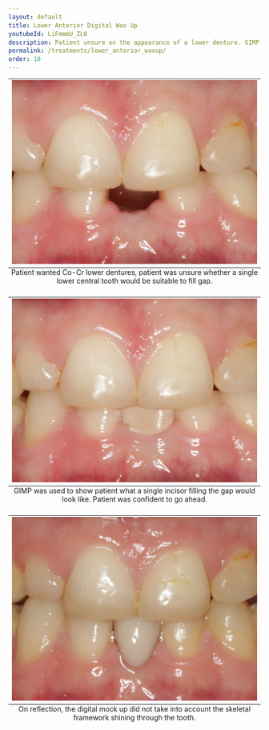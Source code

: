 ```yaml
---
layout: default
title: Lower Anterior Digital Wax Up
youtubeId: LiFmmmU_ZL8
description: Patient unsure on the appearance of a lower denture. GIMP used to show appearance.
permalink: /treatments/lower_anterior_waxup/
order: 10
---
```


<table class="image">
<caption align="bottom">Patient wanted Co-Cr lower dentures, patient was unsure whether a single lower central tooth would be suitable to fill gap.
</caption>
<tr><td><img src="/images/karl/1d.jpg" alt=""/></td></tr>
</table>

<table class="image">
<caption align="bottom">
GIMP was used to show patient what a single incisor filling the gap would look like. Patient was confident to go ahead.
</caption>
<tr><td><img src="/images/karl/2.jpg" alt=""/></td></tr>
</table>

<table class="image">
<caption align="bottom">
On reflection, the digital mock up did not take into account the skeletal framework shining through the tooth.
</caption>
<tr><td><img src="/images/karl/3d.jpg" alt=""/></td></tr>
</table>
